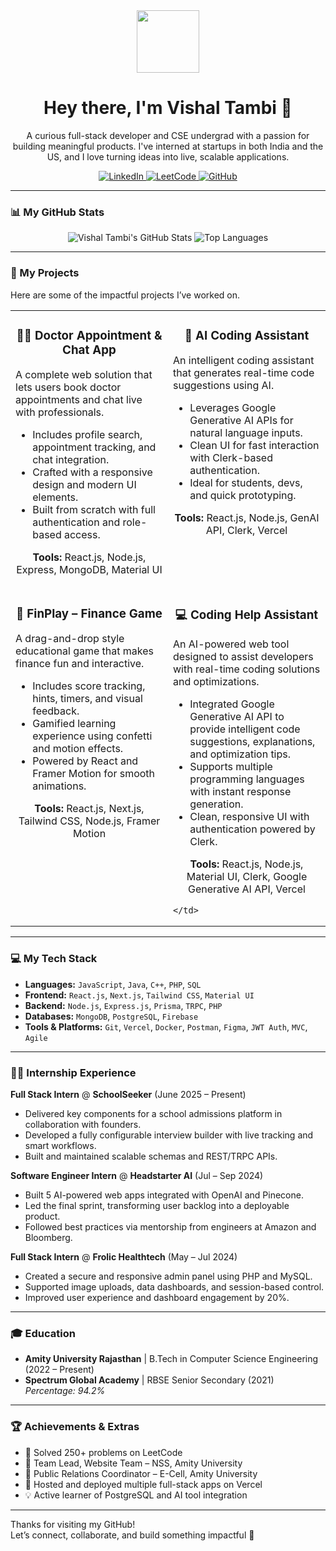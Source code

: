 <div id="header" align="center">
  <img src="https://media.giphy.com/media/M9gbBd9nbDrOTu1Mqx/giphy.gif" width="100"/>
  <h1>
    Hey there, I'm Vishal Tambi 👋
  </h1>
  <p>
    A curious full-stack developer and CSE undergrad with a passion for building meaningful products. I've interned at startups in both India and the US, and I love turning ideas into live, scalable applications.
  </p>
  <p align="center">
    <a href="https://www.linkedin.com/in/vishal-tambi-b180b724b/" target="_blank">
      <img src="https://img.shields.io/badge/LinkedIn-0077B5?style=for-the-badge&logo=linkedin&logoColor=white" alt="LinkedIn"/>
    </a>
    <a href="https://leetcode.com/Vishal/" target="_blank">
      <img src="https://img.shields.io/badge/-LeetCode-FFA116?style=for-the-badge&logo=LeetCode&logoColor=black" alt="LeetCode"/>
    </a>
    <a href="https://github.com/vishal-tambi" target="_blank">
      <img src="https://img.shields.io/badge/GitHub-181717?style=for-the-badge&logo=github&logoColor=white" alt="GitHub"/>
    </a>
  </p>
</div>

---

### 📊 My GitHub Stats

<p align="center">
  <img src="https://github-readme-stats.vercel.app/api?username=vishal-tambi&show_icons=true&theme=radical&rank_icon=github" alt="Vishal Tambi's GitHub Stats" />
  <img src="https://github-readme-stats.vercel.app/api/top-langs/?username=vishal-tambi&layout=compact&theme=radical" alt="Top Languages" />
</p>

---

### 🚀 My Projects

Here are some of the impactful projects I’ve worked on.

<table>
  <tr>
    <td width="50%" valign="top">
      <h3 align="center">🧑‍⚕️ Doctor Appointment & Chat App</h3>
      <p>A complete web solution that lets users book doctor appointments and chat live with professionals.</p>
      <ul>
        <li>Includes profile search, appointment tracking, and chat integration.</li>
        <li>Crafted with a responsive design and modern UI elements.</li>
        <li>Built from scratch with full authentication and role-based access.</li>
      </ul>
      <p align="center">
        <strong>Tools:</strong> React.js, Node.js, Express, MongoDB, Material UI
      </p>
    </td>
    <td width="50%" valign="top">
      <h3 align="center">🤖 AI Coding Assistant</h3>
      <p>An intelligent coding assistant that generates real-time code suggestions using AI.</p>
      <ul>
        <li>Leverages Google Generative AI APIs for natural language inputs.</li>
        <li>Clean UI for fast interaction with Clerk-based authentication.</li>
        <li>Ideal for students, devs, and quick prototyping.</li>
      </ul>
      <p align="center">
        <strong>Tools:</strong> React.js, Node.js, GenAI API, Clerk, Vercel
      </p>
    </td>
  </tr>
  <tr>
    <td width="50%" valign="top">
      <h3 align="center">💸 FinPlay – Finance Game</h3>
      <p>A drag-and-drop style educational game that makes finance fun and interactive.</p>
      <ul>
        <li>Includes score tracking, hints, timers, and visual feedback.</li>
        <li>Gamified learning experience using confetti and motion effects.</li>
        <li>Powered by React and Framer Motion for smooth animations.</li>
      </ul>
      <p align="center">
        <strong>Tools:</strong> React.js, Next.js, Tailwind CSS, Node.js, Framer Motion
      </p>
    </td>
    <td width="50%" valign="top">
     <h3 align="center">💻 Coding Help Assistant</h3>
<p>An AI-powered web tool designed to assist developers with real-time coding solutions and optimizations.</p>
<ul>
  <li>Integrated Google Generative AI API to provide intelligent code suggestions, explanations, and optimization tips.</li>
  <li>Supports multiple programming languages with instant response generation.</li>
  <li>Clean, responsive UI with authentication powered by Clerk.</li>
</ul>
<p align="center">
  <strong>Tools:</strong> React.js, Node.js, Material UI, Clerk, Google Generative AI API, Vercel
</p>

    </td>
  </tr>
</table>

---

### 💻 My Tech Stack

- **Languages:** `JavaScript`, `Java`, `C++`, `PHP`, `SQL`  
- **Frontend:** `React.js`, `Next.js`, `Tailwind CSS`, `Material UI`  
- **Backend:** `Node.js`, `Express.js`, `Prisma`, `TRPC`, `PHP`  
- **Databases:** `MongoDB`, `PostgreSQL`, `Firebase`  
- **Tools & Platforms:** `Git`, `Vercel`, `Docker`, `Postman`, `Figma`, `JWT Auth`, `MVC`, `Agile`

---

### 👨‍💻 Internship Experience

**Full Stack Intern** @ **SchoolSeeker** (June 2025 – Present)  
- Delivered key components for a school admissions platform in collaboration with founders.  
- Developed a fully configurable interview builder with live tracking and smart workflows.  
- Built and maintained scalable schemas and REST/TRPC APIs.

**Software Engineer Intern** @ **Headstarter AI** (Jul – Sep 2024)  
- Built 5 AI-powered web apps integrated with OpenAI and Pinecone.  
- Led the final sprint, transforming user backlog into a deployable product.  
- Followed best practices via mentorship from engineers at Amazon and Bloomberg.

**Full Stack Intern** @ **Frolic Healthtech** (May – Jul 2024)  
- Created a secure and responsive admin panel using PHP and MySQL.  
- Supported image uploads, data dashboards, and session-based control.  
- Improved user experience and dashboard engagement by 20%.

---

### 🎓 Education

- **Amity University Rajasthan** | B.Tech in Computer Science Engineering (2022 – Present)  
- **Spectrum Global Academy** | RBSE Senior Secondary (2021)  
  *Percentage: 94.2%*

---

### 🏆 Achievements & Extras

- 🧠 Solved 250+ problems on LeetCode  
- 🥇 Team Lead, Website Team – NSS, Amity University  
- 📢 Public Relations Coordinator – E-Cell, Amity University  
- 🚀 Hosted and deployed multiple full-stack apps on Vercel  
- 💡 Active learner of PostgreSQL and AI tool integration

---

Thanks for visiting my GitHub!  
Let’s connect, collaborate, and build something impactful 🚀
